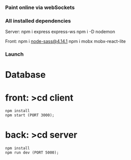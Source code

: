 ### Paint online via webSockets

### All installed dependencies
Server:
npm i express express-ws
npm i -D nodemon


Front:
npm i node-sass@4.14.1
npm i mobx mobx-react-lite


### Launch
# Database 

# front: >cd client 
    npm install
    npm start (PORT 3000);
# back: >cd server
    npm install
    npm run dev (PORT 5000);

